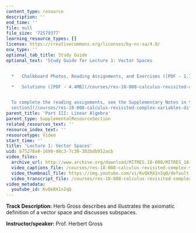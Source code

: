 ```yaml
---
content_type: resource
description: ''
end_time: ''
file: null
file_size: '72579377'
learning_resource_types: []
license: https://creativecommons.org/licenses/by-nc-sa/4.0/
ocw_type: ''
optional_tab_title: Study Guide
optional_text: 'Study Guide for Lecture 1: Vector Spaces


  *   Chalkboard Photos, Reading Assignments, and Exercises ([PDF - 1.7MB](/courses/res-18-008-calculus-revisited-complex-variables-differential-equations-and-linear-algebra-fall-2011/resources/mitres_18_008_partiii_lec01))

  *   Solutions ([PDF - 4.4MB](/courses/res-18-008-calculus-revisited-complex-variables-differential-equations-and-linear-algebra-fall-2011/resources/mitres_18_008_partiii_sol01))


  To complete the reading assignments, see the Supplementary Notes in the [Study Materials
  section](/courses/res-18-008-calculus-revisited-complex-variables-differential-equations-and-linear-algebra-fall-2011/pages/study-materials).'
parent_title: 'Part III: Linear Algebra'
parent_type: SupplementalResourceSection
related_resources_text: ''
resource_index_text: ''
resourcetype: Video
start_time: ''
title: 'Lecture 1: Vector Spaces'
uid: b75278a8-1699-d8c3-7c30-382bdb952acb
video_files:
  archive_url: http://www.archive.org/download/MITRES.18-008/MITRES_18-008_Part3_lec1_300k.mp4
  video_captions_file: /courses/res-18-008-calculus-revisited-complex-variables-differential-equations-and-linear-algebra-fall-2011/06c9fd8adad15a98a3ac51b2f60c61a3_KvQkRX1nIqQ.vtt
  video_thumbnail_file: https://img.youtube.com/vi/KvQkRX1nIqQ/default.jpg
  video_transcript_file: /courses/res-18-008-calculus-revisited-complex-variables-differential-equations-and-linear-algebra-fall-2011/cabbd43bab95ad7da7c49019d89673ea_KvQkRX1nIqQ.pdf
video_metadata:
  youtube_id: KvQkRX1nIqQ
---
```


**Track Description:** Herb Gross describes and illustrates the axiomatic definition of a vector space and discusses subspaces.

**Instructor/speaker:** Prof. Herbert Gross

